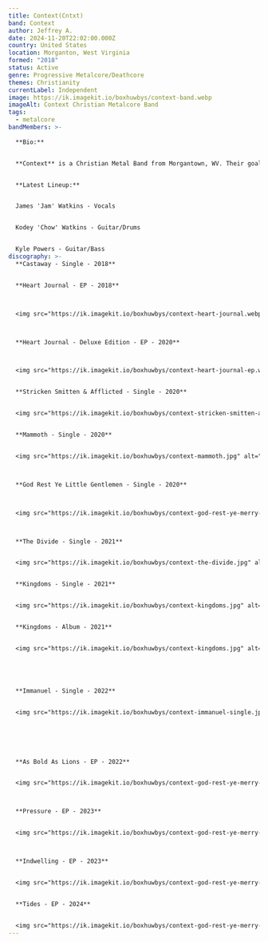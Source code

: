```yaml
---
title: Context(Cntxt)
band: Context
author: Jeffrey A.
date: 2024-11-20T22:02:00.000Z
country: United States
location: Morganton, West Virginia
formed: "2018"
status: Active
genre: Progressive Metalcore/Deathcore
themes: Christianity
currentLabel: Independent
image: https://ik.imagekit.io/boxhuwbys/context-band.webp
imageAlt: Context Christian Metalcore Band
tags:
  - metalcore
bandMembers: >-
  
  **Bio:**


  **Context** is a Christian Metal Band from Morgantown, WV. Their goal is to share the Gospel of Jesus Christ through their passion of music. Context was founded in 2014 under the name Gatsby by former members of I Killed Medusa. The band recorded their demo "As Bold As Lions", a two song EP shortly after formation. Gatsby went on a hiatus due to numerous lineup changes until 2017 when founding members, James "Jam" Watkins, and Kodey "Chow" Watkins met Kyle Powers at their local church. 


  **Latest Lineup:**


  James 'Jam' Watkins - Vocals


  Kodey 'Chow' Watkins - Guitar/Drums


  Kyle Powers - Guitar/Bass
discography: >-
  **Castaway - Single - 2018**


  **Heart Journal - EP - 2018**



  <img src="https://ik.imagekit.io/boxhuwbys/context-heart-journal.webp" alt="Context - Heart Journal - EP - 2018 cover" style="width:300px; height:auto;">



  **Heart Journal - Deluxe Edition - EP - 2020**



  <img src="https://ik.imagekit.io/boxhuwbys/context-heart-journal-ep.webp" alt="Context - Heart Journal - Deluxe Edition - EP - 2020 cover" style="width:300px; height:auto;">


  **Stricken Smitten & Afflicted - Single - 2020**


  <img src="https://ik.imagekit.io/boxhuwbys/context-stricken-smitten-afflicted.jpg" alt="Context - Stricken Smitten & Afflicted - Single - 2020 cover" style="width:300px; height:auto;">


  **Mammoth - Single - 2020**


  <img src="https://ik.imagekit.io/boxhuwbys/context-mammoth.jpg" alt="Context - Mammoth - Single - 2020 cover" style="width:300px; height:auto;">



  **God Rest Ye Little Gentlemen - Single - 2020**



  <img src="https://ik.imagekit.io/boxhuwbys/context-god-rest-ye-merry-gentlemen.webp" alt="Context - God Rest Ye Little Gentlemen - Single - 2020 cover" style="width:300px; height:auto;">



  **The Divide - Single - 2021**


  <img src="https://ik.imagekit.io/boxhuwbys/context-the-divide.jpg" alt="Context - The Divide - Single - 2021 cover" style="width:300px; height:auto;">


  **Kingdoms - Single - 2021**


  <img src="https://ik.imagekit.io/boxhuwbys/context-kingdoms.jpg" alt="Context - Kingdoms - Single - 2021 cover" style="width:300px; height:auto;">


  **Kingdoms - Album - 2021**


  <img src="https://ik.imagekit.io/boxhuwbys/context-kingdoms.jpg" alt="Context - Kingdoms - Album - 2021 cover" style="width:300px; height:auto;">





  **Immanuel - Single - 2022**


  <img src="https://ik.imagekit.io/boxhuwbys/context-immanuel-single.jpg" alt="Context - Immanuel - Single - 2022 cover" style="width:300px; height:auto;">






  **As Bold As Lions - EP - 2022**


  <img src="https://ik.imagekit.io/boxhuwbys/context-god-rest-ye-merry-gentlemen.webp" alt="Context - God Rest Ye Little Gentlemen - Single - 2020 cover" style="width:300px; height:auto;">



  **Pressure - EP - 2023**


  <img src="https://ik.imagekit.io/boxhuwbys/context-god-rest-ye-merry-gentlemen.webp" alt="Context - God Rest Ye Little Gentlemen - Single - 2020 cover" style="width:300px; height:auto;">



  **Indwelling - EP - 2023**


  <img src="https://ik.imagekit.io/boxhuwbys/context-god-rest-ye-merry-gentlemen.webp" alt="Context - God Rest Ye Little Gentlemen - Single - 2020 cover" style="width:300px; height:auto;">


  **Tides - EP - 2024** 


  <img src="https://ik.imagekit.io/boxhuwbys/context-god-rest-ye-merry-gentlemen.webp" alt="Context - God Rest Ye Little Gentlemen - Single - 2020 cover" style="width:300px; height:auto;">
---
```


